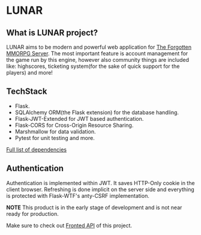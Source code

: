 # LUNAR

## What is LUNAR project?

LUNAR aims to be modern and powerful web application for [The Forgotten MMORPG Server](https://github.com/otland/forgottenserver). The most important feature is account management for the game run by this engine, however also
community things are included like: highscores, ticketing system(for the sake of quick support for the players) and more!


## TechStack
- Flask.
- SQLAlchemy ORM(the Flask extension) for the database handling.
- Flask-JWT-Extended for JWT based authentication.
- Flask-CORS for Cross-Origin Resource Sharing.
- Marshmallow for data validation.
- Pytest for unit testing and more.

[Full list of dependencies](https://github.com/damianpawlikowski/lunar/blob/main/requirements.txt)

## Authentication
Authentication is implemented within JWT. It saves HTTP-Only cookie in the client browser.
Refreshing is done implicit on the server side and everything is protected with Flask-WTF's
anty-CSRF implementation.


**NOTE**
This product is in the early stage of development and is not near ready for production.

Make sure to check out [Fronted API](https://github.com/damianpawlikowski/lunar-ui) of this project.
